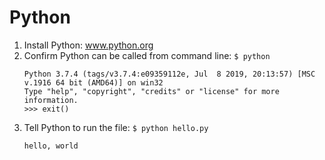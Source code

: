# Python

1. Install Python: www.python.org
2. Confirm Python can be called from command line: `$ python`
    ```
    Python 3.7.4 (tags/v3.7.4:e09359112e, Jul  8 2019, 20:13:57) [MSC v.1916 64 bit (AMD64)] on win32
    Type "help", "copyright", "credits" or "license" for more information.
    >>> exit()
    ```
3. Tell Python to run the file: `$ python hello.py`
    ```
    hello, world
    ```